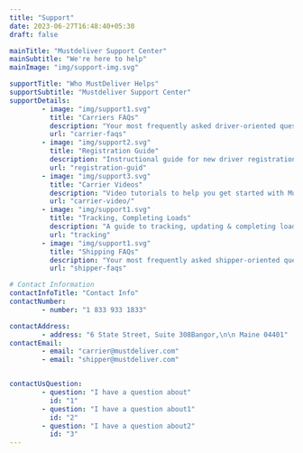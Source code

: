 ```yaml
---
title: "Support"
date: 2023-06-27T16:48:40+05:30
draft: false

mainTitle: "Mustdeliver Support Center"
mainSubtitle: "We're here to help"
mainImage: "img/support-img.svg"

supportTitle: "Who MustDeliver Helps"
supportSubtitle: "Mustdeliver Support Center"
supportDetails:
        - image: "img/support1.svg"
          title: "Carriers FAQs"
          description: "Your most frequently asked driver-oriented questions answered."
          url: "carrier-faqs"
        - image: "img/support2.svg"
          title: "Registration Guide"
          description: "Instructional guide for new driver registration."
          url: "registration-guid"
        - image: "img/support3.svg"
          title: "Carrier Videos"
          description: "Video tutorials to help you get started with MustDeliver."
          url: "carrier-video/"
        - image: "img/support1.svg"
          title: "Tracking, Completing Loads"
          description: "A guide to tracking, updating & completing loads"
          url: "tracking"
        - image: "img/support1.svg"
          title: "Shipping FAQs"
          description: "Your most frequently asked shipper-oriented questions answered."
          url: "shipper-faqs"

# Contact Information
contactInfoTitle: "Contact Info"
contactNumber: 
        - number: "1 833 933 1833"

contactAddress: 
        - address: "6 State Street, Suite 308Bangor,\n\n Maine 04401"
contactEmail: 
        - email: "carrier@mustdeliver.com"
        - email: "shipper@mustdeliver.com"


contactUsQuestion:
        - question: "I have a question about"
          id: "1"
        - question: "I have a question about1"
          id: "2"
        - question: "I have a question about2"
          id: "3"
---
```


